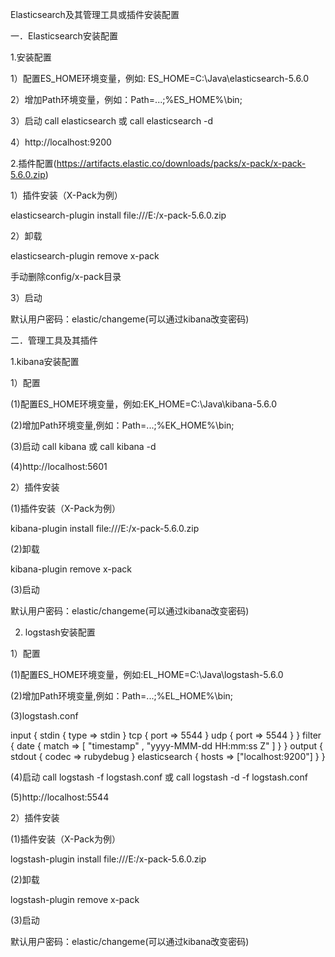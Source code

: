 Elasticsearch及其管理工具或插件安装配置

一．Elasticsearch安装配置

1.安装配置

1）配置ES_HOME环境变量，例如:  ES_HOME=C:\Java\elasticsearch-5.6.0

2）增加Path环境变量，例如：Path=...;%ES_HOME%\bin;

3）启动 call elasticsearch 或 call elasticsearch -d

4）http://localhost:9200

2.插件配置(https://artifacts.elastic.co/downloads/packs/x-pack/x-pack-5.6.0.zip)

1）插件安装（X-Pack为例）

elasticsearch-plugin install file:///E:/x-pack-5.6.0.zip

2）卸载

elasticsearch-plugin remove x-pack

手动删除config/x-pack目录

3）启动

默认用户密码：elastic/changeme(可以通过kibana改变密码)

二．管理工具及其插件

1.kibana安装配置

1）配置

(1)配置ES_HOME环境变量，例如:EK_HOME=C:\Java\kibana-5.6.0

(2)增加Path环境变量,例如：Path=...;%EK_HOME%\bin;

(3)启动 call kibana 或 call kibana -d

(4)http://localhost:5601

2）插件安装

(1)插件安装（X-Pack为例）

kibana-plugin install file:///E:/x-pack-5.6.0.zip

(2)卸载

kibana-plugin remove x-pack

(3)启动

默认用户密码：elastic/changeme(可以通过kibana改变密码)

2. logstash安装配置

1）配置

(1)配置ES_HOME环境变量，例如:EL_HOME=C:\Java\logstash-5.6.0

(2)增加Path环境变量,例如：Path=...;%EL_HOME%\bin;

(3)logstash.conf

input {
  stdin { type => stdin }
  tcp {
    port => 5544
  }
  udp {
    port => 5544
  }
}
filter {
  date {
    match => [ "timestamp" , "yyyy-MMM-dd HH:mm:ss Z" ]
  }
}
output {
  stdout { codec => rubydebug }
  elasticsearch {
    hosts => ["localhost:9200"]
  }
}

(4)启动 call logstash -f logstash.conf 或 call logstash -d -f logstash.conf

(5)http://localhost:5544

2）插件安装

(1)插件安装（X-Pack为例）

logstash-plugin install file:///E:/x-pack-5.6.0.zip

(2)卸载

logstash-plugin remove x-pack

(3)启动

默认用户密码：elastic/changeme(可以通过kibana改变密码)

